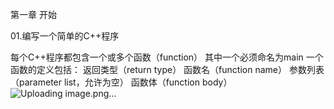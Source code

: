 第一章 开始

01.编写一个简单的C++程序

每个C++程序都包含一个或多个函数（function）
其中一个必须命名为main
一个函数的定义包括：
返回类型（return type）
函数名（function name）
参数列表（parameter list，允许为空）
函数体（function body）
![Uploading image.png…]()



